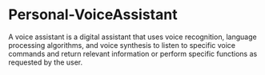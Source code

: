 # Personal-VoiceAssistant
A voice assistant is a digital assistant that uses voice recognition, language processing algorithms, and voice synthesis to listen to specific voice commands and return relevant information or perform specific functions as requested by the user.
